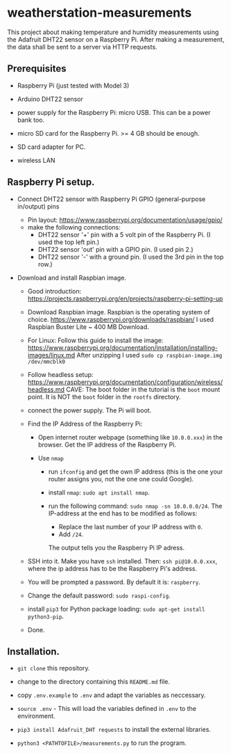# weatherstation-measurements

This project about making temperature and humidity measurements using the Adafruit DHT22 sensor on a Raspberry Pi. After making a measurement, the data shall be sent to a server via HTTP requests.

## Prerequisites

- Raspberry Pi (just tested with Model 3)

- Arduino DHT22 sensor

- power supply for the Raspberry Pi: micro USB. This can be a power bank too.

- micro SD card for the Raspberry Pi. >= 4 GB should be enough.

- SD card adapter for PC.

- wireless LAN

## Raspberry Pi setup.

- Connect DHT22 sensor with Raspberry Pi GPIO (general-purpose in/output) pins
  - Pin layout: https://www.raspberrypi.org/documentation/usage/gpio/
  - make the following connections:
    - DHT22 sensor '+' pin with a 5 volt pin of the Raspberry Pi. (I used the top left pin.)
    - DHT22 sensor 'out' pin with a GPIO pin. (I used pin 2.)
    - DHT22 sensor '-' with a ground pin. (I used the 3rd pin in the top row.)


- Download and install Raspbian image.
  - Good introduction: https://projects.raspberrypi.org/en/projects/raspberry-pi-setting-up
  - Download Raspbian image. Raspbian is the operating system of choice. https://www.raspberrypi.org/downloads/raspbian/  I used Raspbian Buster Lite ~ 400 MB Download.

  - For Linux: Follow this guide to install the image: https://www.raspberrypi.org/documentation/installation/installing-images/linux.md After unzipping I used `sudo cp raspbian-image.img /dev/mmcblk0`

  - Follow headless setup: https://www.raspberrypi.org/documentation/configuration/wireless/headless.md CAVE: The boot folder in the tutorial is the `boot` mount point. It is NOT the `boot` folder in the `rootfs` directory.

  - connect the power supply. The Pi will boot. 

  - Find the IP Address of the Raspberry Pi:

    - Open internet router webpage (something like `10.0.0.xxx`) in the browser. Get the IP address of the Raspberry Pi. 
  
    - Use `nmap`

      - run `ifconfig` and get the own IP address (this is the one your router assigns you, not the one one could Google).
      - install `nmap`: `sudo apt install nmap`. 
      - run the following command: `sudo nmap -sn 10.0.0.0/24`. The IP-address at the end has to be modified as follows: 
        - Replace the last number of your IP address with `0`. 
        - Add `/24`.
        
        The output tells you the Raspberry Pi IP adress.

  - SSH into it. Make you have `ssh` installed. Then: `ssh pi@10.0.0.xxx`, where the ip address has to be the Raspberry Pi's address. 

  - You will be prompted a password. By default it is: `raspberry`.

  - Change the default password: `sudo raspi-config`.

  - install `pip3` for Python package loading: `sudo apt-get install python3-pip`.

  - Done.


## Installation.

- `git clone` this repository.

- change to the directory containing this `README.md` file.

- copy `.env.example` to `.env` and adapt the variables as neccessary.

- `source .env` - This will load the variables defined in `.env` to the environment.

- `pip3 install Adafruit_DHT requests` to install the external libraries. 

- `python3 <PATHTOFILE>/measurements.py` to run the program.